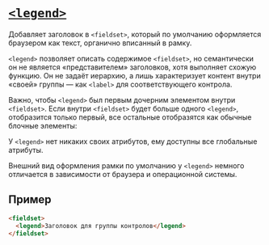 # [`<legend>`](../index.md)

Добавляет заголовок в `<fieldset>`, который по умолчанию оформляется браузером как текст, органично вписанный в рамку.

`<legend>` позволяет описать содержимое `<fieldset>`, но семантически он не является «представителем» заголовков, хотя выполняет схожую функцию. Он не задаёт иерархию, а лишь характеризует контент внутри «своей» группы — как `<label>` для соответствующего контрола.

Важно, чтобы `<legend>` был первым дочерним элементом внутри `<fieldset>`. Если внутри `<fieldset>` будет больше одного `<legend>`, отобразится только первый, все остальные отобразятся как обычные блочные элементы:

У `<legend>` нет никаких своих атрибутов, ему доступны все глобальные атрибуты.

Внешний вид оформления рамки по умолчанию у `<legend>` немного отличается в зависимости от браузера и операционной системы.

## Пример

```html
<fieldset>
  <legend>Заголовок для группы контролов</legend>
</fieldset>
```
